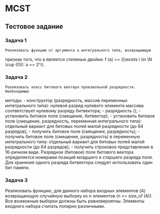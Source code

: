 # MCST

## Тестовое задание
### Задача 1
    Реализовать функцию от аргумента a интегрального типа, возвращающую
признак того, что a является степенью двойки:
    f (a) == ((\exists i \in \N \cup {0}): a == 2^i).
### Задача 2
    Реализовать класс битового вектора произвольной разрядности. Необходимые
методы:
    - конструктор (разрядность, массив переменных интегрального типа):
нулевой разряд нулевого элемента массива соответствует нулевому разряду
битвектора;
    - разрядность ();
    - установить битовое поле (смещение, битвектор);
    - установить битовое поле (смещение, разрядность, переменная
интегрального типа): отдельный вариант для битовых полей малой разрядности
(до 64 разрядов);
    - получить битовое поле (смещение, разрядность);
    - получить битовое поле (смещение, разрядность) в переменную
интегрального типа: отдельный вариант для битовых полей малой разрядности
(до 64 разрядов);
    - получить строковое представление в 16-ричном виде.
    Разрядное (битовое) поле битового вектора определяется номерами позиций
младшего и старшего разряда поля.
    Для хранения одного разряда битвектора следует использовать один бит
памяти.

### Задача 3
Реализовать функцию, для данного набора входных элементов (A)
возвращающую случайную выборку из n элементов (n <= size_of (A)). Все
возможные выборки должны быть равновероятны. Элементы входного набора
считать попарно различными.
